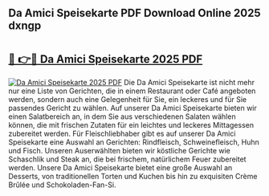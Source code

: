 ## Da Amici Speisekarte PDF Download Online 2025 dxngp

# <h2><a href="http://gcebud5.nevu.top/?p=Da+Amici+Speisekarte">🔗 👉🔴 Da Amici Speisekarte 2025 PDF</a></h2>

[![Da Amici Speisekarte 2025 PDF](https://i.imgur.com/dBaPXMq.png)](http://gcebud5.nevu.top/?p=Da+Amici+Speisekarte)
Die Da Amici Speisekarte ist nicht mehr nur eine Liste von Gerichten, die in einem Restaurant oder Café angeboten werden, sondern auch eine Gelegenheit für Sie, ein leckeres und für Sie passendes Gericht zu wählen. Auf unserer Da Amici Speisekarte bieten wir einen Salatbereich an, in dem Sie aus verschiedenen Salaten wählen können, die mit frischen Zutaten für ein leichtes und leckeres Mittagessen zubereitet werden. Für Fleischliebhaber gibt es auf unserer Da Amici Speisekarte eine Auswahl an Gerichten: Rindfleisch, Schweinefleisch, Huhn und Fisch. Unseren Auserwählten bieten wir köstliche Gerichte wie Schaschlik und Steak an, die bei frischem, natürlichem Feuer zubereitet werden. Unsere Da Amici Speisekarte bietet eine große Auswahl an Desserts, von traditionellen Torten und Kuchen bis hin zu exquisiten Crème Brûlée und Schokoladen-Fan-Si.
